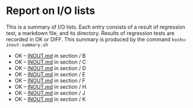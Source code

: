 # Report on I/O lists

This is a summary of I/O lists.
Each entry consists of a result of regression test,
a markdown file, and its directory.
Results of regression tests are recorded in OK or DIFF.
This summary is produced by the command `koshu-inout-summary.sh`

- OK – [INOUT.md](section/B/INOUT.md) in section / B
- OK – [INOUT.md](section/C/INOUT.md) in section / C
- OK – [INOUT.md](section/D/INOUT.md) in section / D
- OK – [INOUT.md](section/E/INOUT.md) in section / E
- OK – [INOUT.md](section/F/INOUT.md) in section / F
- OK – [INOUT.md](section/H/INOUT.md) in section / H
- OK – [INOUT.md](section/J/INOUT.md) in section / J
- OK – [INOUT.md](section/K/INOUT.md) in section / K
